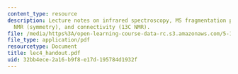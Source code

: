 ```yaml
---
content_type: resource
description: Lecture notes on infrared spectroscopy, MS fragmentation patterns, 13C
  NMR (symmetry), and connectivity (13C NMR).
file: /media/https%3A/open-learning-course-data-rc.s3.amazonaws.com/5-13-organic-chemistry-ii-fall-2003/32bb4ece2a16b9f8e17d195784d1932f_lec4_handout.pdf
file_type: application/pdf
resourcetype: Document
title: lec4_handout.pdf
uid: 32bb4ece-2a16-b9f8-e17d-195784d1932f
---
```

